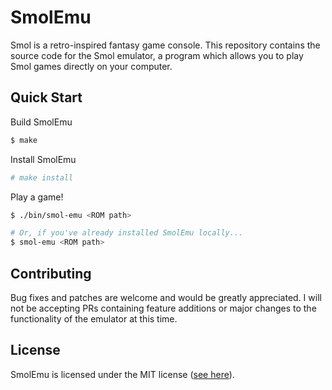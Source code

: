 # SmolEmu

Smol is a retro-inspired fantasy game console.
This repository contains the source code for the Smol emulator,
a program which allows you to play Smol games directly on your computer.

## Quick Start

Build SmolEmu

```sh
$ make
```

Install SmolEmu

```sh
# make install
```

Play a game!

```sh
$ ./bin/smol-emu <ROM path>

# Or, if you've already installed SmolEmu locally...
$ smol-emu <ROM path>
```

## Contributing

Bug fixes and patches are welcome and would be greatly appreciated.
I will not be accepting PRs containing feature additions or major changes to the functionality of the emulator at this time.

## License

SmolEmu is licensed under the MIT license ([see here](./LICENSE)).
